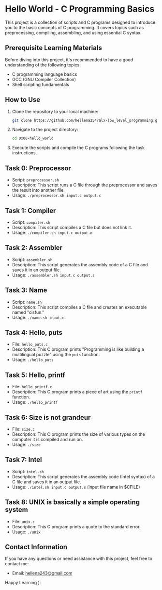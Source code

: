 # Hello World - C Programming Basics

This project is a collection of scripts and C programs designed to introduce you to the basic concepts of C programming. It covers topics such as preprocessing, compiling, assembling, and using essential C syntax.

## Prerequisite Learning Materials

Before diving into this project, it's recommended to have a good understanding of the following topics:

- C programming language basics
- GCC (GNU Compiler Collection)
- Shell scripting fundamentals

## How to Use

1. Clone the repository to your local machine:
   ```bash
   git clone https://github.com/hellena254/alx-low_level_programming.git
2. Navigate to the project directory:
    ```bash
    cd 0x00-hello_world
3. Execute the scripts and compile the C programs following the task instructions.

## Task 0: Preprocessor
- Script: `preprocessor.sh`
- Description: This script runs a C file through the preprocessor and saves the result into another file.
- Usage: `./preprocessor.sh input.c output.c`

## Task 1: Compiler
- Script: `compiler.sh`
- Description: This script compiles a C file but does not link it.
- Usage: `./compiler.sh input.c output.o`

## Task 2: Assembler
- Script: `assembler.sh`
- Description: This script generates the assembly code of a C file and saves it in an output file.
- Usage: `./assembler.sh input.c output.s`

## Task 3: Name
- Script: `name.sh`
- Description: This script compiles a C file and creates an executable named "cisfun."
- Usage: `./name.sh input.c`

## Task 4: Hello, puts
- File: `hello_puts.c`
- Description: This C program prints "Programming is like building a multilingual puzzle" using the `puts` function.
- Usage: `./hello_puts`

## Task 5: Hello, printf
- File: `hello_printf.c`
- Description: This C program prints a piece of art using the `printf` function.
- Usage: `./hello_printf`

## Task 6: Size is not grandeur
- File: `size.c`
- Description: This C program prints the size of various types on the computer it is compiled and run on.
- Usage: `./size`

## Task 7: Intel
- Script: `intel.sh`
- Description: This script generates the assembly code (Intel syntax) of a C file and saves it in an output file.
- Usage: `./intel.sh input.c output.s` (input file name in $CFILE)

## Task 8: UNIX is basically a simple operating system
- File: `unix.c`
- Description: This C program prints a quote to the standard error.
- Usage: `./unix`

## Contact Information

If you have any questions or need assistance with this project, feel free to contact me:

- Email: hellena243@gmail.com

Happy Learning ):

